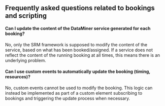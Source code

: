 ## Frequently asked questions related to bookings and scripting

#### Can I update the content of the DataMiner service generated for each booking?

No, only the SRM framework is supposed to modify the content of the service, based on what has been booked/assigned. If a service does not reflect the content of the running booking at all times, this means there is an underlying problem.

#### Can I use custom events to automatically update the booking (timing, resources)?

No, custom events cannot be used to modify the booking. This logic can instead be implemented as part of a custom element subscribing to bookings and triggering the update process when necessary.
